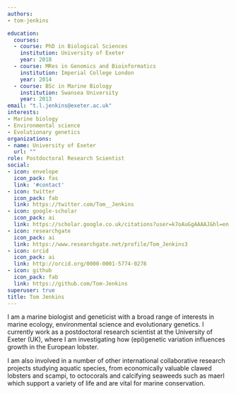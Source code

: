 ```yaml
---
authors:
- tom-jenkins

education:
  courses:
  - course: PhD in Biological Sciences
    institution: University of Exeter
    year: 2018
  - course: MRes in Genomics and Bioinformatics
    institution: Imperial College London
    year: 2014
  - course: BSc in Marine Biology
    institution: Swansea University
    year: 2013
email: "t.l.jenkins@exeter.ac.uk"
interests:
- Marine biology
- Environmental science
- Evolutionary genetics
organizations:
- name: University of Exeter
  url: ""
role: Postdoctoral Research Scientist
social:
- icon: envelope
  icon_pack: fas
  link: '#contact'
- icon: twitter
  icon_pack: fab
  link: https://twitter.com/Tom__Jenkins
- icon: google-scholar
  icon_pack: ai
  link: https://scholar.google.co.uk/citations?user=k7oAuGgAAAAJ&hl=en
- icon: researchgate
  icon_pack: ai
  link: https://www.researchgate.net/profile/Tom_Jenkins3
- icon: orcid
  icon_pack: ai
  link: http://orcid.org/0000-0001-5774-0278
- icon: github
  icon_pack: fab
  link: https://github.com/Tom-Jenkins
superuser: true
title: Tom Jenkins
---
```


I am a marine biologist and geneticist with a broad range of interests in marine ecology, environmental science and evolutionary genetics. I currently work as a postdoctoral research scientist at the University of Exeter (UK), where I am investigating how (epi)genetic variation influences growth in the European lobster.

I am also involved in a number of other international collaborative research projects studying aquatic species, from economically valuable clawed lobsters and scampi, to octocorals and calcifying seaweeds such as maerl which support a variety of life and are vital for marine conservation.  
